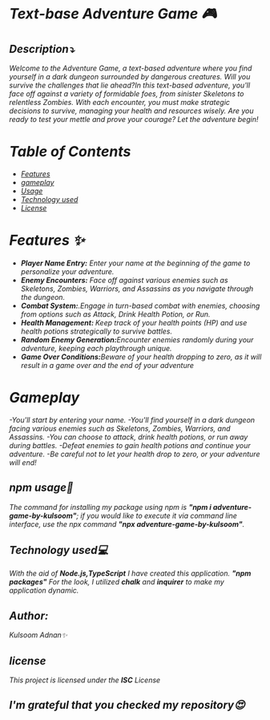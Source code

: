 <i>

<h1><b> Text-base Adventure Game 🎮</b></h1>
<h2>Description⤵️</h2>
<p> Welcome to the Adventure Game, a text-based adventure where you find yourself in a dark dungeon surrounded by dangerous creatures. Will you survive the challenges that lie ahead?In this text-based adventure, you'll face off against a variety of formidable foes, from sinister Skeletons to relentless Zombies. With each encounter, you must make strategic decisions to survive, managing your health and resources wisely.
Are you ready to test your mettle and prove your courage? Let the adventure begin!
</p>

<h1> Table of Contents</h1>

- [Features](#features)
- [gameplay](#Gameplay)
- [Usage](#npmusage)
- [Technology used](#Technologyused💻)
- [License](#license)

<h1>Features ✨</h1>
<ul>
<li><b>Player Name Entry:</b> Enter your name at the beginning of the game to personalize your adventure.</li>
<li><b>Enemy Encounters:</b> Face off against various enemies such as Skeletons, Zombies, Warriors, and Assassins as you navigate through the dungeon.</li>
<li><b>Combat System:</b>.Engage in turn-based combat with enemies, choosing from options such as Attack, Drink Health Potion, or Run.</li>
<li><b>Health Management: </b>Keep track of your health points (HP) and use health potions strategically to survive battles.</li>
<li><b>Random Enemy Generation:</b>Encounter enemies randomly during your adventure, keeping each playthrough unique.</li>
<li><b>Game Over Conditions:</b>Beware of your health dropping to zero, as it will result in a game over and the end of your adventure </li>

</ul>
<h1>Gameplay</h1>
-You'll start by entering your name.
-You'll find yourself in a dark dungeon facing various enemies such as Skeletons, Zombies, Warriors, and Assassins.
-You can choose to attack, drink health potions, or run away during battles.
-Defeat enemies to gain health potions and continue your adventure.
-Be careful not to let your health drop to zero, or your adventure will end!

<h2>npm usage🧧</h2>
<p>The command for installing my package using npm is <b>"npm i adventure-game-by-kulsoom"</b>; 
if you would like to execute it via command line interface, use the npx command <b>"npx adventure-game-by-kulsoom"</b>.</p>

<h2>Technology used💻</h2>
<p>With the aid of <b>Node.js,TypeScript</b>  I have created this application. <b> "npm packages"</b> For the look, I utilized <b>chalk</b> and <b>inquirer</b> to make my application dynamic.</p>

<h2>Author:</h2>
<p>Kulsoom Adnan✨</p>
<h2>license</h2>
<p>This project is licensed under the <b>ISC</b> License </p>
<h2>I'm grateful that you checked my repository😍 </h2>

</i>

